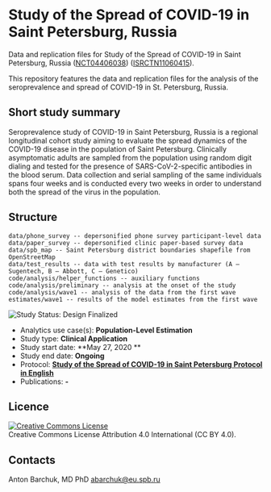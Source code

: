 # Study of the Spread of COVID-19 in Saint Petersburg, Russia

Data and replication files for Study of the Spread of COVID-19 in Saint Petersburg, Russia ([NCT04406038](https://clinicaltrials.gov/ct2/show/NCT04406038)) ([ISRCTN11060415](https://www.isrctn.com/ISRCTN11060415)).

This repository features the data and replication files for the analysis of the seroprevalence and spread of COVID-19 in St. Petersburg, Russia.

## Short study summary

Seroprevalence study of COVID-19 in Saint Petersburg, Russia is a regional longitudinal cohort study aiming to evaluate the spread dynamics of the COVID-19 disease in the population of Saint Petersburg. Clinically asymptomatic adults are sampled from the population using random digit dialing and tested for the presence of SARS-CoV-2-specific antibodies in the blood serum. Data collection and serial sampling of the same individuals spans four weeks and is conducted every two weeks in order to understand both the spread of the virus in the population.

## Structure
```
data/phone_survey -- depersonified phone survey participant-level data
data/paper_survey -- depersonified clinic paper-based survey data
data/spb_map -- Saint Petersburg district boundaries shapefile from OpenStreetMap
data/test_results -- data with test results by manufacturer (A — Sugentech, B — Abbott, C — Genetico)
code/analysis/helper_functions -- auxiliary functions 
code/analysis/preliminary -- analysis at the onset of the study
code/analysis/wave1 -- analysis of the data from the first wave
estimates/wave1 -- results of the model estimates from the first wave
```

<img src="https://img.shields.io/badge/Study%20Status-Design%20Finalized-brightgreen.svg" alt="Study Status: Design Finalized">

- Analytics use case(s): **Population-Level Estimation**
- Study type: **Clinical Application**
- Study start date: **May 27, 2020 **
- Study end date: **Ongoing**
- Protocol: **[Study of the Spread of COVID-19 in Saint Petersburg Protocol in English](https://eusp.org/sites/default/files/inline-files/EU_SG-Russian-Covid-Serosurvey-Protocol-CDRU-001_en.pdf)**
- Publications: **-**

## Licence
<a rel="license" href="http://creativecommons.org/licenses/by/4.0/"><img alt="Creative Commons License" style="border-width:0" src="https://i.creativecommons.org/l/by/4.0/88x31.png" /></a><br /> 
Creative Commons License Attribution 4.0 International (CC BY 4.0).

## Contacts
Anton Barchuk, MD PhD
abarchuk@eu.spb.ru
